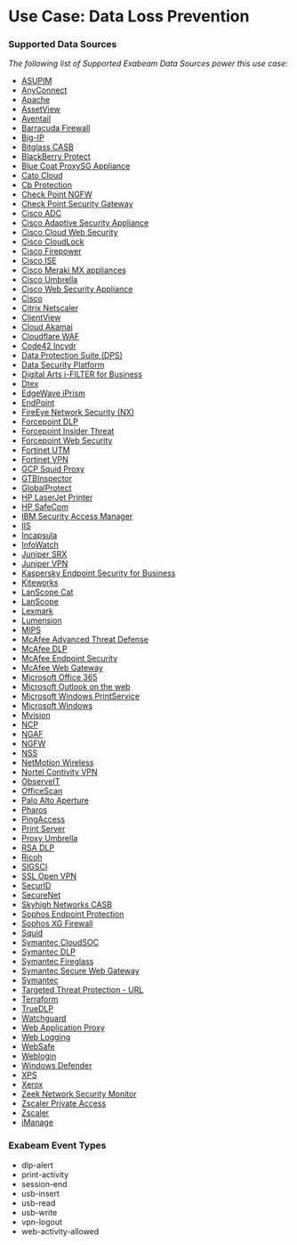 Use Case: Data Loss Prevention
==============================

### Supported Data Sources

_The following list of Supported Exabeam Data Sources power this use case:_

* [ASUPIM](../DataSources/datasource_asupim_asupim.md)
* [AnyConnect](../DataSources/datasource_anyconnect_cisco.md)
* [Apache](../DataSources/datasource_apache_apache.md)
* [AssetView](../DataSources/datasource_assetview_assetview.md)
* [Aventail](../DataSources/datasource_aventail_dell.md)
* [Barracuda Firewall](../DataSources/datasource_barracuda_firewall_barracuda.md)
* [Big-IP](../DataSources/datasource_big-ip_f5_networks.md)
* [Bitglass CASB](../DataSources/datasource_bitglass_casb_bitglass.md)
* [BlackBerry Protect](../DataSources/datasource_blackberry_protect_blackberry.md)
* [Blue Coat ProxySG Appliance](../DataSources/datasource_blue_coat_proxysg_appliance_symantec.md)
* [Cato Cloud](../DataSources/datasource_cato_cloud_catonetworks.md)
* [Cb Protection](../DataSources/datasource_cb_protection_carbon_black.md)
* [Check Point NGFW](../DataSources/datasource_check_point_ngfw_check_point_software.md)
* [Check Point Security Gateway](../DataSources/datasource_check_point_security_gateway_check_point_software.md)
* [Cisco ADC](../DataSources/datasource_cisco_adc_cisco.md)
* [Cisco Adaptive Security Appliance](../DataSources/datasource_cisco_adaptive_security_appliance_cisco.md)
* [Cisco Cloud Web Security](../DataSources/datasource_cisco_cloud_web_security_cisco.md)
* [Cisco CloudLock](../DataSources/datasource_cisco_cloudlock_cisco.md)
* [Cisco Firepower](../DataSources/datasource_cisco_firepower_cisco.md)
* [Cisco ISE](../DataSources/datasource_cisco_ise_cisco.md)
* [Cisco Meraki MX appliances](../DataSources/datasource_cisco_meraki_mx_appliances_cisco.md)
* [Cisco Umbrella](../DataSources/datasource_cisco_umbrella_cisco.md)
* [Cisco Web Security Appliance](../DataSources/datasource_cisco_web_security_appliance_cisco.md)
* [Cisco](../DataSources/datasource_cisco_cisco.md)
* [Citrix Netscaler](../DataSources/datasource_citrix_netscaler_citrix.md)
* [ClientView](../DataSources/datasource_clientview_skysea.md)
* [Cloud Akamai](../DataSources/datasource_cloud_akamai_cloud_akamai.md)
* [Cloudflare WAF](../DataSources/datasource_cloudflare_waf_cloudflare.md)
* [Code42 Incydr](../DataSources/datasource_code42_incydr_code42.md)
* [Data Protection Suite (DPS)](../DataSources/datasource_data_protection_suite_(dps)_safend.md)
* [Data Security Platform](../DataSources/datasource_data_security_platform_varonis.md)
* [Digital Arts i-FILTER for Business](../DataSources/datasource_digital_arts_i-filter_for_business_digital_arts.md)
* [Dtex](../DataSources/datasource_dtex_dtex.md)
* [EdgeWave iPrism](../DataSources/datasource_edgewave_iprism_edgewave.md)
* [EndPoint](../DataSources/datasource_endpoint_endpoint.md)
* [FireEye Network Security (NX)](../DataSources/datasource_fireeye_network_security_(nx)_fireeye.md)
* [Forcepoint DLP](../DataSources/datasource_forcepoint_dlp_forcepoint.md)
* [Forcepoint Insider Threat](../DataSources/datasource_forcepoint_insider_threat_forcepoint.md)
* [Forcepoint Web Security](../DataSources/datasource_forcepoint_web_security_forcepoint.md)
* [Fortinet UTM](../DataSources/datasource_fortinet_utm_fortinet.md)
* [Fortinet VPN](../DataSources/datasource_fortinet_vpn_fortinet.md)
* [GCP Squid Proxy](../DataSources/datasource_gcp_squid_proxy_google.md)
* [GTBInspector](../DataSources/datasource_gtbinspector_gtb.md)
* [GlobalProtect](../DataSources/datasource_globalprotect_palo_alto_networks.md)
* [HP LaserJet Printer](../DataSources/datasource_hp_laserjet_printer_hp.md)
* [HP SafeCom](../DataSources/datasource_hp_safecom_hp_safecom.md)
* [IBM Security Access Manager](../DataSources/datasource_ibm_security_access_manager_ibm.md)
* [IIS](../DataSources/datasource_iis_microsoft.md)
* [Incapsula](../DataSources/datasource_incapsula_imperva.md)
* [InfoWatch](../DataSources/datasource_infowatch_infowatch.md)
* [Juniper SRX](../DataSources/datasource_juniper_srx_juniper_networks.md)
* [Juniper VPN](../DataSources/datasource_juniper_vpn_juniper_networks.md)
* [Kaspersky Endpoint Security for Business](../DataSources/datasource_kaspersky_endpoint_security_for_business_kaspersky.md)
* [Kiteworks](../DataSources/datasource_kiteworks_accellion.md)
* [LanScope Cat](../DataSources/datasource_lanscope_cat_lanscope.md)
* [LanScope](../DataSources/datasource_lanscope_lanscope.md)
* [Lexmark](../DataSources/datasource_lexmark_lexmark.md)
* [Lumension](../DataSources/datasource_lumension_lumension.md)
* [MIPS](../DataSources/datasource_mips_mips.md)
* [McAfee Advanced Threat Defense](../DataSources/datasource_mcafee_advanced_threat_defense_mcafee.md)
* [McAfee DLP](../DataSources/datasource_mcafee_dlp_mcafee.md)
* [McAfee Endpoint Security](../DataSources/datasource_mcafee_endpoint_security_mcafee.md)
* [McAfee Web Gateway](../DataSources/datasource_mcafee_web_gateway_mcafee.md)
* [Microsoft Office 365](../DataSources/datasource_microsoft_office_365_microsoft.md)
* [Microsoft Outlook on the web](../DataSources/datasource_microsoft_outlook_on_the_web_microsoft.md)
* [Microsoft Windows PrintService](../DataSources/datasource_microsoft_windows_printservice_microsoft.md)
* [Microsoft Windows](../DataSources/datasource_microsoft_windows_microsoft.md)
* [Mvision](../DataSources/datasource_mvision_mvision.md)
* [NCP](../DataSources/datasource_ncp_ncp.md)
* [NGAF](../DataSources/datasource_ngaf_sangfor.md)
* [NGFW](../DataSources/datasource_ngfw_palo_alto_networks.md)
* [NSS](../DataSources/datasource_nss_zscaler.md)
* [NetMotion Wireless](../DataSources/datasource_netmotion_wireless_netmotion_wireless.md)
* [Nortel Contivity VPN](../DataSources/datasource_nortel_contivity_vpn_nortel_contivity.md)
* [ObserveIT](../DataSources/datasource_observeit_observeit.md)
* [OfficeScan](../DataSources/datasource_officescan_trend_micro.md)
* [Palo Alto Aperture](../DataSources/datasource_palo_alto_aperture_palo_alto_networks.md)
* [Pharos](../DataSources/datasource_pharos_pharos.md)
* [PingAccess](../DataSources/datasource_pingaccess_ping_identity.md)
* [Print Server](../DataSources/datasource_print_server_hp.md)
* [Proxy Umbrella](../DataSources/datasource_proxy_umbrella_cisco.md)
* [RSA DLP](../DataSources/datasource_rsa_dlp_rsa.md)
* [Ricoh](../DataSources/datasource_ricoh_ricoh.md)
* [SIGSCI](../DataSources/datasource_sigsci_sigsci.md)
* [SSL Open VPN](../DataSources/datasource_ssl_open_vpn_ssl_open_vpn.md)
* [SecurID](../DataSources/datasource_securid_rsa.md)
* [SecureNet](../DataSources/datasource_securenet_securenet.md)
* [Skyhigh Networks CASB](../DataSources/datasource_skyhigh_networks_casb_skyhigh_networks.md)
* [Sophos Endpoint Protection](../DataSources/datasource_sophos_endpoint_protection_sophos.md)
* [Sophos XG Firewall](../DataSources/datasource_sophos_xg_firewall_sophos.md)
* [Squid](../DataSources/datasource_squid_squid.md)
* [Symantec CloudSOC](../DataSources/datasource_symantec_cloudsoc_symantec.md)
* [Symantec DLP](../DataSources/datasource_symantec_dlp_symantec.md)
* [Symantec Fireglass](../DataSources/datasource_symantec_fireglass_symantec.md)
* [Symantec Secure Web Gateway](../DataSources/datasource_symantec_secure_web_gateway_symantec.md)
* [Symantec](../DataSources/datasource_symantec_symantec.md)
* [Targeted Threat Protection - URL](../DataSources/datasource_targeted_threat_protection_-_url_mimecast.md)
* [Terraform](../DataSources/datasource_terraform_hashicorp.md)
* [TrueDLP](../DataSources/datasource_truedlp_code_green_network_(digital_guardian).md)
* [Watchguard](../DataSources/datasource_watchguard_watchguard.md)
* [Web Application Proxy](../DataSources/datasource_web_application_proxy_microsoft.md)
* [Web Logging](../DataSources/datasource_web_logging_citrix.md)
* [WebSafe](../DataSources/datasource_websafe_f5_networks.md)
* [Weblogin](../DataSources/datasource_weblogin_weblogin.md)
* [Windows Defender](../DataSources/datasource_windows_defender_microsoft.md)
* [XPS](../DataSources/datasource_xps_xps.md)
* [Xerox](../DataSources/datasource_xerox_xerox.md)
* [Zeek Network Security Monitor](../DataSources/datasource_zeek_network_security_monitor_zeek.md)
* [Zscaler Private Access](../DataSources/datasource_zscaler_private_access_zscaler.md)
* [Zscaler](../DataSources/datasource_zscaler_zscaler.md)
* [iManage](../DataSources/datasource_imanage_imanage.md)


### Exabeam Event Types

- dlp-alert
- print-activity
- session-end
- usb-insert
- usb-read
- usb-write
- vpn-logout
- web-activity-allowed
